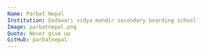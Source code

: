 ```yaml
---
Name: Parbat Nepal
Institution: Godawari vidya mandir secondary boarding school
Image: parbatnepal.png
Quote: Never give up
GitHub: parbatnepal
---
```

